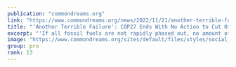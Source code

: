 ```yaml
---
publication: "commondreams.org"
link: "https://www.commondreams.org/news/2022/11/21/another-terrible-failure-cop27-ends-no-action-cut-climate-wrecking-fossil-fuels"
title: "'Another Terrible Failure': COP27 Ends With No Action to Cut Off Climate-Wrecking Fossil Fuels"
excerpt: "'If all fossil fuels are not rapidly phased out, no amount of money will be able to cover the cost of the resulting loss and damage,' said one climate justice advocate."
image: "https://www.commondreams.org/sites/default/files/styles/social_share_image/public/2022-11/GettyImages-1244919117-cop-27-united-nations-climate-conference.jpg?h=cf8b8db7&itok=HO-3l9yd"
group: pro
rank: 13
---
```

